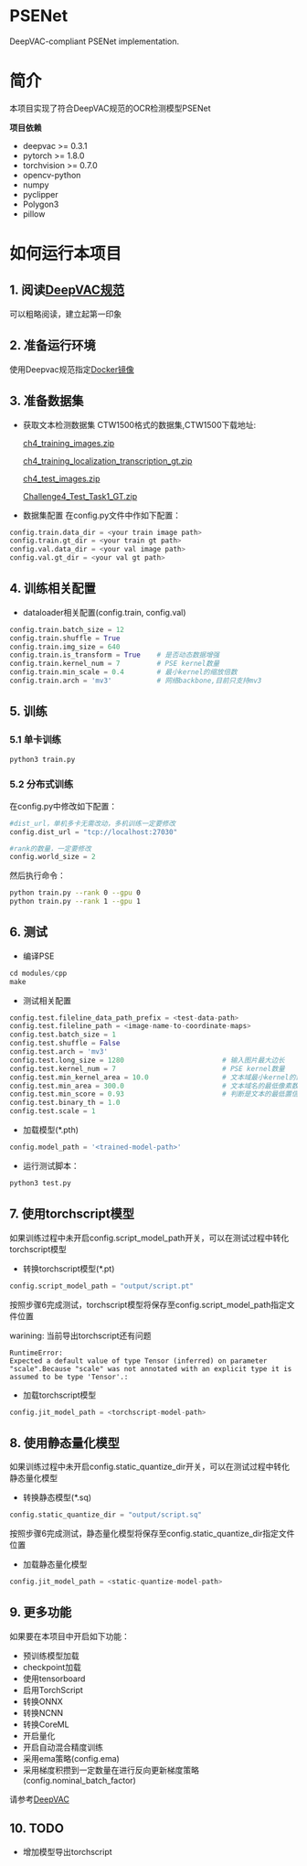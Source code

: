 # PSENet
DeepVAC-compliant PSENet implementation.

# 简介
本项目实现了符合DeepVAC规范的OCR检测模型PSENet

**项目依赖**

- deepvac >= 0.3.1
- pytorch >= 1.8.0
- torchvision >= 0.7.0
- opencv-python
- numpy
- pyclipper
- Polygon3
- pillow

# 如何运行本项目

## 1. 阅读[DeepVAC规范](https://github.com/DeepVAC/deepvac)
可以粗略阅读，建立起第一印象

## 2. 准备运行环境
使用Deepvac规范指定[Docker镜像](https://github.com/DeepVAC/deepvac#2-%E7%8E%AF%E5%A2%83%E5%87%86%E5%A4%87)

## 3. 准备数据集
- 获取文本检测数据集
  CTW1500格式的数据集,CTW1500下载地址:

  [ch4_training_images.zip](https://rrc.cvc.uab.es/downloads/ch4_training_images.zip)

  [ch4_training_localization_transcription_gt.zip](https://rrc.cvc.uab.es/downloads/ch4_training_localization_transcription_gt.zip)

  [ch4_test_images.zip](https://rrc.cvc.uab.es/downloads/ch4_test_images.zip)

  [Challenge4_Test_Task1_GT.zip](https://rrc.cvc.uab.es/downloads/Challenge4_Test_Task1_GT.zip)


- 数据集配置
  在config.py文件中作如下配置：

``` python
config.train.data_dir = <your train image path>
config.train.gt_dir = <your train gt path>
config.val.data_dir = <your val image path>
config.val.gt_dir = <your val gt path>
```

## 4. 训练相关配置

- dataloader相关配置(config.train, config.val)

```python
config.train.batch_size = 12
config.train.shuffle = True
config.train.img_size = 640
config.train.is_transform = True    # 是否动态数据增强
config.train.kernel_num = 7         # PSE kernel数量
config.train.min_scale = 0.4        # 最小kernel的缩放倍数
config.train.arch = 'mv3'           # 网络backbone,目前只支持mv3
```

## 5. 训练

### 5.1 单卡训练

```bash
python3 train.py
```

### 5.2 分布式训练

在config.py中修改如下配置：
```python
#dist_url，单机多卡无需改动，多机训练一定要修改
config.dist_url = "tcp://localhost:27030"

#rank的数量，一定要修改
config.world_size = 2
```
然后执行命令：

```bash
python train.py --rank 0 --gpu 0
python train.py --rank 1 --gpu 1
```

## 6. 测试

- 编译PSE

```python
cd modules/cpp
make
```

- 测试相关配置

```python
config.test.fileline_data_path_prefix = <test-data-path>
config.test.fileline_path = <image-name-to-coordinate-maps>
config.test.batch_size = 1
config.test.shuffle = False
config.test.arch = 'mv3'
config.test.long_size = 1280                        # 输入图片最大边长
config.test.kernel_num = 7                          # PSE kernel数量
config.test.min_kernel_area = 10.0                  # 文本域最小kernel的最低像素数
config.test.min_area = 300.0                        # 文本域名的最低像素数
config.test.min_score = 0.93                        # 判断是文本的最低置信度
config.test.binary_th = 1.0
config.test.scale = 1
```

- 加载模型(*.pth)

```python
config.model_path = '<trained-model-path>'
```

- 运行测试脚本：

```bash
python3 test.py
```

## 7. 使用torchscript模型

如果训练过程中未开启config.script_model_path开关，可以在测试过程中转化torchscript模型
- 转换torchscript模型(*.pt)

```python
config.script_model_path = "output/script.pt"
```
  按照步骤6完成测试，torchscript模型将保存至config.script_model_path指定文件位置

warining: 当前导出torchscript还有问题
```python3
RuntimeError:
Expected a default value of type Tensor (inferred) on parameter "scale".Because "scale" was not annotated with an explicit type it is assumed to be type 'Tensor'.:
```

- 加载torchscript模型

```python
config.jit_model_path = <torchscript-model-path>
```

## 8. 使用静态量化模型
如果训练过程中未开启config.static_quantize_dir开关，可以在测试过程中转化静态量化模型
- 转换静态模型(*.sq)

```python
config.static_quantize_dir = "output/script.sq"
```
  按照步骤6完成测试，静态量化模型将保存至config.static_quantize_dir指定文件位置

- 加载静态量化模型

```python
config.jit_model_path = <static-quantize-model-path>
```

## 9. 更多功能
如果要在本项目中开启如下功能：
- 预训练模型加载
- checkpoint加载
- 使用tensorboard
- 启用TorchScript
- 转换ONNX
- 转换NCNN
- 转换CoreML
- 开启量化
- 开启自动混合精度训练
- 采用ema策略(config.ema)
- 采用梯度积攒到一定数量在进行反向更新梯度策略(config.nominal_batch_factor)

请参考[DeepVAC](https://github.com/DeepVAC/deepvac)

## 10. TODO

- 增加模型导出torchscript
